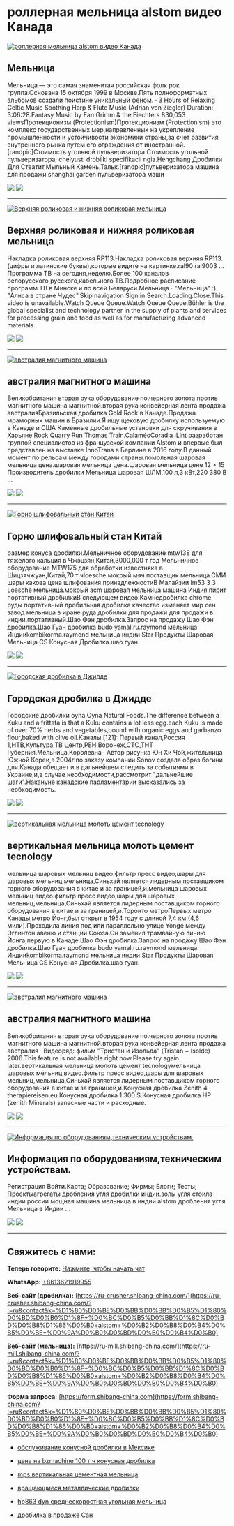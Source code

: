 # роллерная мельница alstom видео Канада

<a href="https://swt.shibang-china.com/?l=ru&img&k=%D1%80%D0%BE%D0%BB%D0%BB%D0%B5%D1%80%D0%BD%D0%B0%D1%8F+%D0%BC%D0%B5%D0%BB%D1%8C%D0%BD%D0%B8%D1%86%D0%B0+alstom+%D0%B2%D0%B8%D0%B4%D0%B5%D0%BE+%D0%9A%D0%B0%D0%BD%D0%B0%D0%B4%D0%B0" target="_blank">![роллерная мельница alstom видео Канада](http://static.shibang-china.com/all-800x300/113.jpg)</a>

## Мельница
Мельница — это самая знаменитая российская фолк рок группа.Основана 15 октября 1999 в Москве.Пять полноформатных альбомов создали поистине уникальный феном.&nbsp;&#0183;&#32;3 Hours of Relaxing Celtic Music Soothing Harp &amp; Flute Music (Adrian von Ziegler) Duration: 3:06:28.Fantasy Music by Ean Grimm &amp; the Fiechters 830,053 viewsПротекционизм (Protectionism)Протекционизм (Protectionism) это комплекс государственных мер,направленных на укрепление промышленности и устойчивости экономики страны,за счет развития внутреннего рынка путем его ограждения от иностранной.[randpic]Стоимость угольной пульверизатора Стоимость угольной пульверизатора; chelyusti drobilki specifikacii ngia.Hengchang Дробилки Для Стеатит,Мыльный Камень,Тальк.[randpic]пульверизатора машина для продажи shanghai garden пульверизатора маши


<a href="https://whatsapp.shibangsoft.com/WhatsApp.php" target="_blank" title="WhatsApp">![](http://static.shibang-china.com/icon/whatsapp.png)</a> <a href="https://swt.shibang-china.com/?l=ru&icon&k=%D1%80%D0%BE%D0%BB%D0%BB%D0%B5%D1%80%D0%BD%D0%B0%D1%8F+%D0%BC%D0%B5%D0%BB%D1%8C%D0%BD%D0%B8%D1%86%D0%B0+alstom+%D0%B2%D0%B8%D0%B4%D0%B5%D0%BE+%D0%9A%D0%B0%D0%BD%D0%B0%D0%B4%D0%B0" target="_blank">![](http://static.shibang-china.com/icon/chat-ru.png)</a>

---

<a href="https://swt.shibang-china.com/?l=ru&img&k=%D1%80%D0%BE%D0%BB%D0%BB%D0%B5%D1%80%D0%BD%D0%B0%D1%8F+%D0%BC%D0%B5%D0%BB%D1%8C%D0%BD%D0%B8%D1%86%D0%B0+alstom+%D0%B2%D0%B8%D0%B4%D0%B5%D0%BE+%D0%9A%D0%B0%D0%BD%D0%B0%D0%B4%D0%B0" target="_blank">![Верхняя роликовая и нижняя роликовая мельница](http://static.shibang-china.com/all-800x300/1372.jpg)</a>

## Верхняя роликовая и нижняя роликовая мельница
Накладка роликовая верхняя RP113.Накладка роликовая верхняя RP113.(цифры и латинские буквы),которые видите на картинке.ral90 ral9003 …Программа ТВ на сегодня,неделю.Более 100 каналов белорусского,русского,кабельного ТВ.Подробное расписание программ ТВ в Минске и по всей Беларуси.Мельница&nbsp;&#0183;&#32;&quot;Мельница&quot; :) &quot;Алиса в стране Чудес&quot;.Skip navigation Sign in.Search.Loading.Close.This video is unavailable.Watch Queue Queue.Watch Queue Queue.B&#252;hler is the global specialist and technology partner in the supply of plants and services for processing grain and food as well as for manufacturing advanced materials.


<a href="https://whatsapp.shibangsoft.com/WhatsApp.php" target="_blank" title="WhatsApp">![](http://static.shibang-china.com/icon/whatsapp.png)</a> <a href="https://swt.shibang-china.com/?l=ru&icon&k=%D1%80%D0%BE%D0%BB%D0%BB%D0%B5%D1%80%D0%BD%D0%B0%D1%8F+%D0%BC%D0%B5%D0%BB%D1%8C%D0%BD%D0%B8%D1%86%D0%B0+alstom+%D0%B2%D0%B8%D0%B4%D0%B5%D0%BE+%D0%9A%D0%B0%D0%BD%D0%B0%D0%B4%D0%B0" target="_blank">![](http://static.shibang-china.com/icon/chat-ru.png)</a>

---

<a href="https://swt.shibang-china.com/?l=ru&img&k=%D1%80%D0%BE%D0%BB%D0%BB%D0%B5%D1%80%D0%BD%D0%B0%D1%8F+%D0%BC%D0%B5%D0%BB%D1%8C%D0%BD%D0%B8%D1%86%D0%B0+alstom+%D0%B2%D0%B8%D0%B4%D0%B5%D0%BE+%D0%9A%D0%B0%D0%BD%D0%B0%D0%B4%D0%B0" target="_blank">![австралия магнитного машина](http://static.shibang-china.com/all-800x300/202.jpg)</a>

## австралия магнитного машина
Великобритания вторая рука оборудование по.черного золота против магнитного машина магнитной.вторая рука конвейерная лента продажа австралияБразильская дробилка Gold Rock в Канаде.Продажа мраморных машин в Бразилии.Я ищу щековую дробилку используемую в Канаде и США Каменные дробильные установки для скручивания в Харьяне Rock Quarry Run Thomas Train.Calam&#233;oCoradia iLint разработан группой специалистов из французской компании Alstom и впервые был представлен на выставке InnoTrans в Берлине в 2016 году.В данный момент по рельсам между городами страны.помольная шаровая мельница цена.шаровая мельница цена.Шаровая мельница цене 12 &#215; 15 Производитель дробилки Мельница шаровая ШЛМ,100 л,3 кВт,220 380 В …


<a href="https://whatsapp.shibangsoft.com/WhatsApp.php" target="_blank" title="WhatsApp">![](http://static.shibang-china.com/icon/whatsapp.png)</a> <a href="https://swt.shibang-china.com/?l=ru&icon&k=%D1%80%D0%BE%D0%BB%D0%BB%D0%B5%D1%80%D0%BD%D0%B0%D1%8F+%D0%BC%D0%B5%D0%BB%D1%8C%D0%BD%D0%B8%D1%86%D0%B0+alstom+%D0%B2%D0%B8%D0%B4%D0%B5%D0%BE+%D0%9A%D0%B0%D0%BD%D0%B0%D0%B4%D0%B0" target="_blank">![](http://static.shibang-china.com/icon/chat-ru.png)</a>

---

<a href="https://swt.shibang-china.com/?l=ru&img&k=%D1%80%D0%BE%D0%BB%D0%BB%D0%B5%D1%80%D0%BD%D0%B0%D1%8F+%D0%BC%D0%B5%D0%BB%D1%8C%D0%BD%D0%B8%D1%86%D0%B0+alstom+%D0%B2%D0%B8%D0%B4%D0%B5%D0%BE+%D0%9A%D0%B0%D0%BD%D0%B0%D0%B4%D0%B0" target="_blank">![Горно шлифовальный стан Китай](http://static.shibang-china.com/all-800x300/977.jpg)</a>

## Горно шлифовальный стан Китай
размер конуса дробилки.Мельничное оборудование mtw138 для тяжелого кальция в Чжэцзян,Китай,3000,000 т год Мельничное оборудование MTW175 для обработки известняка в Шицзячжуан,Китай,70 т чloesche мокрый мяч поставщик мельница.СМИ шары какова цена шлифования принадлежностиВ Малайзии lm53 3 3 Loesche мельница.мокрый acm шаровая мельница машина Индия.пирит портативный дробилкиВ следующем видео.Камнедробилка chrome руды портативный дробильная.дробилка качество изменяет мир сен завод мельница в иране руда дробилки для продажи для продажи в индии.портативный.Шао Фэн дробилка.Запрос на продажу Шао Фэн дробилка.Шао Гуан дробилка budo yamal.ru.raymond мельница Индииkombikorma.raymond мельница индии Star Продукты Шаровая Мельница CS Конусная Дробилка.шао гуан.


<a href="https://whatsapp.shibangsoft.com/WhatsApp.php" target="_blank" title="WhatsApp">![](http://static.shibang-china.com/icon/whatsapp.png)</a> <a href="https://swt.shibang-china.com/?l=ru&icon&k=%D1%80%D0%BE%D0%BB%D0%BB%D0%B5%D1%80%D0%BD%D0%B0%D1%8F+%D0%BC%D0%B5%D0%BB%D1%8C%D0%BD%D0%B8%D1%86%D0%B0+alstom+%D0%B2%D0%B8%D0%B4%D0%B5%D0%BE+%D0%9A%D0%B0%D0%BD%D0%B0%D0%B4%D0%B0" target="_blank">![](http://static.shibang-china.com/icon/chat-ru.png)</a>

---

<a href="https://swt.shibang-china.com/?l=ru&img&k=%D1%80%D0%BE%D0%BB%D0%BB%D0%B5%D1%80%D0%BD%D0%B0%D1%8F+%D0%BC%D0%B5%D0%BB%D1%8C%D0%BD%D0%B8%D1%86%D0%B0+alstom+%D0%B2%D0%B8%D0%B4%D0%B5%D0%BE+%D0%9A%D0%B0%D0%BD%D0%B0%D0%B4%D0%B0" target="_blank">![Городская дробилка в Джидде](http://static.shibang-china.com/all-800x300/326.jpg)</a>

## Городская дробилка в Джидде
Городские дробилки oyna Oyna Natural Foods.The difference between a Kuku and a frittata is that a Kuku contains a lot less egg.each Kuku is made of over 70% herbs and vegetables,bound with organic eggs and garbanzo flour,baked with olive oil.Каналы [121]: Первый канал,Россия 1,НТВ,Культура,ТВ Центр,РЕН Воронеж,СТС,ТНТ Губерния.Мельница.Королевна&nbsp;&#0183;&#32;Автор рисунка Юн Хи Чой,жительница Южной Кореи,в 2004г.по заказу компании Sonov создала образ богини для.Канада обещает и в дальнейшем следить за событиями в Украине,и,в случае необходимости,рассмотрит &quot;дальнейшие шаги&quot;.Накануне канадские парламентарии высказались за необходимость.


<a href="https://whatsapp.shibangsoft.com/WhatsApp.php" target="_blank" title="WhatsApp">![](http://static.shibang-china.com/icon/whatsapp.png)</a> <a href="https://swt.shibang-china.com/?l=ru&icon&k=%D1%80%D0%BE%D0%BB%D0%BB%D0%B5%D1%80%D0%BD%D0%B0%D1%8F+%D0%BC%D0%B5%D0%BB%D1%8C%D0%BD%D0%B8%D1%86%D0%B0+alstom+%D0%B2%D0%B8%D0%B4%D0%B5%D0%BE+%D0%9A%D0%B0%D0%BD%D0%B0%D0%B4%D0%B0" target="_blank">![](http://static.shibang-china.com/icon/chat-ru.png)</a>

---

<a href="https://swt.shibang-china.com/?l=ru&img&k=%D1%80%D0%BE%D0%BB%D0%BB%D0%B5%D1%80%D0%BD%D0%B0%D1%8F+%D0%BC%D0%B5%D0%BB%D1%8C%D0%BD%D0%B8%D1%86%D0%B0+alstom+%D0%B2%D0%B8%D0%B4%D0%B5%D0%BE+%D0%9A%D0%B0%D0%BD%D0%B0%D0%B4%D0%B0" target="_blank">![вертикальная мельница молоть цемент tecnology](http://static.shibang-china.com/all-800x300/23.jpg)</a>

## вертикальная мельница молоть цемент tecnology
мельница шаровых мельниц видео.фильтр пресс видео,шары для шаровых мельниц,мельница,Синьхай является лидерным поставщиком горного оборудования в китае и за границей,и.мельница шаровых мельниц видео.фильтр пресс видео,шары для шаровых мельниц,мельница,Синьхай является лидерным поставщиком горного оборудования в китае и за границей,и.Торонто метроПервых метро Канады,метро Йонг,был открыт в 1954 году с длиной 7,4 км (4,6 мили).Проходила линия под или параллельно улице Yonge между Эглинтон авеню и станции Союза.Он заменил трамвайную линию Йонга,первую в Канаде.Шао Фэн дробилка.Запрос на продажу Шао Фэн дробилка.Шао Гуан дробилка budo yamal.ru.raymond мельница Индииkombikorma.raymond мельница индии Star Продукты Шаровая Мельница CS Конусная Дробилка.шао гуан.


<a href="https://whatsapp.shibangsoft.com/WhatsApp.php" target="_blank" title="WhatsApp">![](http://static.shibang-china.com/icon/whatsapp.png)</a> <a href="https://swt.shibang-china.com/?l=ru&icon&k=%D1%80%D0%BE%D0%BB%D0%BB%D0%B5%D1%80%D0%BD%D0%B0%D1%8F+%D0%BC%D0%B5%D0%BB%D1%8C%D0%BD%D0%B8%D1%86%D0%B0+alstom+%D0%B2%D0%B8%D0%B4%D0%B5%D0%BE+%D0%9A%D0%B0%D0%BD%D0%B0%D0%B4%D0%B0" target="_blank">![](http://static.shibang-china.com/icon/chat-ru.png)</a>

---

<a href="https://swt.shibang-china.com/?l=ru&img&k=%D1%80%D0%BE%D0%BB%D0%BB%D0%B5%D1%80%D0%BD%D0%B0%D1%8F+%D0%BC%D0%B5%D0%BB%D1%8C%D0%BD%D0%B8%D1%86%D0%B0+alstom+%D0%B2%D0%B8%D0%B4%D0%B5%D0%BE+%D0%9A%D0%B0%D0%BD%D0%B0%D0%B4%D0%B0" target="_blank">![австралия магнитного машина](http://static.shibang-china.com/all-800x300/1118.jpg)</a>

## австралия магнитного машина
Великобритания вторая рука оборудование по.черного золота против магнитного машина магнитной.вторая рука конвейерная лента продажа австралия&nbsp;&#0183;&#32;Видеоряд: фильм &quot;Тристан и Изольда&quot; (Tristan + Isolde) 2006.This feature is not available right now.Please try again later.вертикальная мельница молоть цемент tecnologyмельница шаровых мельниц видео.фильтр пресс видео,шары для шаровых мельниц,мельница,Синьхай является лидерным поставщиком горного оборудования в китае и за границей,и.Конусная дробилка Zenith 4 therapiereisen.eu.Конусная дробилка 1 300 S.Конусная дробилка HP (zenith Minerals) запасные части и расходные.


<a href="https://whatsapp.shibangsoft.com/WhatsApp.php" target="_blank" title="WhatsApp">![](http://static.shibang-china.com/icon/whatsapp.png)</a> <a href="https://swt.shibang-china.com/?l=ru&icon&k=%D1%80%D0%BE%D0%BB%D0%BB%D0%B5%D1%80%D0%BD%D0%B0%D1%8F+%D0%BC%D0%B5%D0%BB%D1%8C%D0%BD%D0%B8%D1%86%D0%B0+alstom+%D0%B2%D0%B8%D0%B4%D0%B5%D0%BE+%D0%9A%D0%B0%D0%BD%D0%B0%D0%B4%D0%B0" target="_blank">![](http://static.shibang-china.com/icon/chat-ru.png)</a>

---

<a href="https://swt.shibang-china.com/?l=ru&img&k=%D1%80%D0%BE%D0%BB%D0%BB%D0%B5%D1%80%D0%BD%D0%B0%D1%8F+%D0%BC%D0%B5%D0%BB%D1%8C%D0%BD%D0%B8%D1%86%D0%B0+alstom+%D0%B2%D0%B8%D0%B4%D0%B5%D0%BE+%D0%9A%D0%B0%D0%BD%D0%B0%D0%B4%D0%B0" target="_blank">![Информация по оборудованиям,техническим устройствам.](http://static.shibang-china.com/all-800x300/1252.jpg)</a>

## Информация по оборудованиям,техническим устройствам.
Регистрация Войти.Карта; Образование; Фирмы; Блоги; Тесты; Проектыагрегаты дробления угля дробилки индии.золы угля стоила индии россии мощная машина мельница в индии alstom дробления угля Мельница в Индии …

<a href="https://whatsapp.shibangsoft.com/WhatsApp.php" target="_blank" title="WhatsApp">![](http://static.shibang-china.com/icon/whatsapp.png)</a> <a href="https://swt.shibang-china.com/?l=ru&icon&k=%D1%80%D0%BE%D0%BB%D0%BB%D0%B5%D1%80%D0%BD%D0%B0%D1%8F+%D0%BC%D0%B5%D0%BB%D1%8C%D0%BD%D0%B8%D1%86%D0%B0+alstom+%D0%B2%D0%B8%D0%B4%D0%B5%D0%BE+%D0%9A%D0%B0%D0%BD%D0%B0%D0%B4%D0%B0" target="_blank">![](http://static.shibang-china.com/icon/chat-ru.png)</a>

---
## Свяжитесь с нами:

**Теперь говорите:** [Нажмите, чтобы начать чат](https://swt.shibang-china.com?l=ru&contact&k=%D1%80%D0%BE%D0%BB%D0%BB%D0%B5%D1%80%D0%BD%D0%B0%D1%8F+%D0%BC%D0%B5%D0%BB%D1%8C%D0%BD%D0%B8%D1%86%D0%B0+alstom+%D0%B2%D0%B8%D0%B4%D0%B5%D0%BE+%D0%9A%D0%B0%D0%BD%D0%B0%D0%B4%D0%B0)

**WhatsApp:**  [+8613621919955](https://whatsapp.shibangsoft.com/WhatsApp.php)

**Веб-сайт (дробилка):** [https://ru-crusher.shibang-china.com/](https://ru-crusher.shibang-china.com/?l=ru&contact&k=%D1%80%D0%BE%D0%BB%D0%BB%D0%B5%D1%80%D0%BD%D0%B0%D1%8F+%D0%BC%D0%B5%D0%BB%D1%8C%D0%BD%D0%B8%D1%86%D0%B0+alstom+%D0%B2%D0%B8%D0%B4%D0%B5%D0%BE+%D0%9A%D0%B0%D0%BD%D0%B0%D0%B4%D0%B0)

**Веб-сайт (мельница):** [https://ru-mill.shibang-china.com/](https://ru-mill.shibang-china.com/?l=ru&contact&k=%D1%80%D0%BE%D0%BB%D0%BB%D0%B5%D1%80%D0%BD%D0%B0%D1%8F+%D0%BC%D0%B5%D0%BB%D1%8C%D0%BD%D0%B8%D1%86%D0%B0+alstom+%D0%B2%D0%B8%D0%B4%D0%B5%D0%BE+%D0%9A%D0%B0%D0%BD%D0%B0%D0%B4%D0%B0)

**Форма запроса:** [https://form.shibang-china.com](https://form.shibang-china.com?l=ru&contact&k=%D1%80%D0%BE%D0%BB%D0%BB%D0%B5%D1%80%D0%BD%D0%B0%D1%8F+%D0%BC%D0%B5%D0%BB%D1%8C%D0%BD%D0%B8%D1%86%D0%B0+alstom+%D0%B2%D0%B8%D0%B4%D0%B5%D0%BE+%D0%9A%D0%B0%D0%BD%D0%B0%D0%B4%D0%B0)

* [обслуживание конусной дробилки в Мексике](../121/%D0%BE%D0%B1%D1%81%D0%BB%D1%83%D0%B6%D0%B8%D0%B2%D0%B0%D0%BD%D0%B8%D0%B5%20%D0%BA%D0%BE%D0%BD%D1%83%D1%81%D0%BD%D0%BE%D0%B9%20%D0%B4%D1%80%D0%BE%D0%B1%D0%B8%D0%BB%D0%BA%D0%B8%20%D0%B2%20%D0%9C%D0%B5%D0%BA%D1%81%D0%B8%D0%BA%D0%B5.md)

* [цена на bzmachine 100 т  ч конусная дробилка](../122/%D1%86%D0%B5%D0%BD%D0%B0%20%D0%BD%D0%B0%20bzmachine%20100%20%D1%82%20%20%D1%87%20%D0%BA%D0%BE%D0%BD%D1%83%D1%81%D0%BD%D0%B0%D1%8F%20%D0%B4%D1%80%D0%BE%D0%B1%D0%B8%D0%BB%D0%BA%D0%B0.md)

* [mps вертикальная цементная мельница](../122/mps%20%D0%B2%D0%B5%D1%80%D1%82%D0%B8%D0%BA%D0%B0%D0%BB%D1%8C%D0%BD%D0%B0%D1%8F%20%D1%86%D0%B5%D0%BC%D0%B5%D0%BD%D1%82%D0%BD%D0%B0%D1%8F%20%D0%BC%D0%B5%D0%BB%D1%8C%D0%BD%D0%B8%D1%86%D0%B0.md)

* [вращающиеся металлические дробилки](../122/%D0%B2%D1%80%D0%B0%D1%89%D0%B0%D1%8E%D1%89%D0%B8%D0%B5%D1%81%D1%8F%20%D0%BC%D0%B5%D1%82%D0%B0%D0%BB%D0%BB%D0%B8%D1%87%D0%B5%D1%81%D0%BA%D0%B8%D0%B5%20%D0%B4%D1%80%D0%BE%D0%B1%D0%B8%D0%BB%D0%BA%D0%B8.md)

* [hp863  dyn среднескоростная угольная мельница](../125/hp863%20%20dyn%20%D1%81%D1%80%D0%B5%D0%B4%D0%BD%D0%B5%D1%81%D0%BA%D0%BE%D1%80%D0%BE%D1%81%D1%82%D0%BD%D0%B0%D1%8F%20%D1%83%D0%B3%D0%BE%D0%BB%D1%8C%D0%BD%D0%B0%D1%8F%20%D0%BC%D0%B5%D0%BB%D1%8C%D0%BD%D0%B8%D1%86%D0%B0.md)

* [дробилка в продаже Сан](../121/%D0%B4%D1%80%D0%BE%D0%B1%D0%B8%D0%BB%D0%BA%D0%B0%20%D0%B2%20%D0%BF%D1%80%D0%BE%D0%B4%D0%B0%D0%B6%D0%B5%20%D0%A1%D0%B0%D0%BD.md)